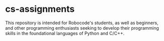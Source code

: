 # cs-assignments
This repository is intended for Robocode's students, as well as beginners, and other programming enthusiasts seeking to develop their programming skills in the foundational languages of Python and C/C++.
